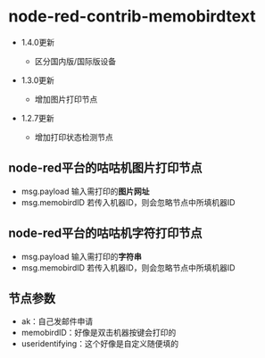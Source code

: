 # node-red-contrib-memobirdtext

* 1.4.0更新
    * 区分国内版/国际版设备

* 1.3.0更新
    * 增加图片打印节点

* 1.2.7更新
    * 增加打印状态检测节点

## node-red平台的咕咕机图片打印节点

* msg.payload 输入需打印的**图片网址**
* msg.memobirdID 若传入机器ID，则会忽略节点中所填机器ID

## node-red平台的咕咕机字符打印节点

* msg.payload 输入需打印的**字符串**
* msg.memobirdID 若传入机器ID，则会忽略节点中所填机器ID

## 节点参数

* ak：自己发邮件申请
* memobirdID：好像是双击机器按键会打印的
* useridentifying：这个好像是自定义随便填的